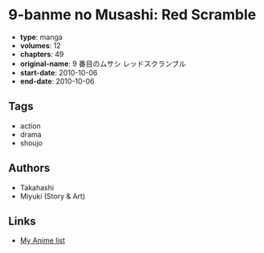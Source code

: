 # 9-banme no Musashi: Red Scramble

-   **type**: manga
-   **volumes**: 12
-   **chapters**: 49
-   **original-name**: 9 番目のムサシ レッドスクランブル
-   **start-date**: 2010-10-06
-   **end-date**: 2010-10-06

## Tags

-   action
-   drama
-   shoujo

## Authors

-   Takahashi
-   Miyuki (Story & Art)

## Links

-   [My Anime list](https://myanimelist.net/manga/82819/9-banme_no_Musashi__Red_Scramble)
